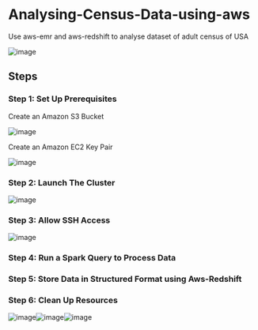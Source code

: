 # Analysing-Census-Data-using-aws


Use aws-emr and aws-redshift to analyse dataset of adult census of USA

![image](https://user-images.githubusercontent.com/48589838/77073388-37b9c380-6a15-11ea-9e71-df9062f3d473.png)


## Steps

### Step 1: Set Up Prerequisites

Create an Amazon S3 Bucket

![image](https://user-images.githubusercontent.com/48589838/77073570-82d3d680-6a15-11ea-92fa-fdd74df01499.png)

Create an Amazon EC2 Key Pair


![image](https://user-images.githubusercontent.com/48589838/77073664-9da64b00-6a15-11ea-863e-26e5366c7fa9.png)

### Step 2: Launch The Cluster

![image](https://user-images.githubusercontent.com/48589838/77073772-c9c1cc00-6a15-11ea-932c-d1bb3e928325.png)


### Step 3: Allow SSH Access

![image](https://user-images.githubusercontent.com/48589838/77073972-14dbdf00-6a16-11ea-874a-86738eee71fd.png)


### Step 4: Run a Spark Query to Process Data


### Step 5: Store Data in Structured Format using Aws-Redshift


### Step 6: Clean Up Resources

![image](https://user-images.githubusercontent.com/48589838/77074197-7603b280-6a16-11ea-896a-697f31d892c7.png)![image](https://user-images.githubusercontent.com/48589838/77074229-887dec00-6a16-11ea-8704-97ab7ee277c0.png)![image](https://user-images.githubusercontent.com/48589838/77074246-92075400-6a16-11ea-8bce-7d7e9b555045.png)

